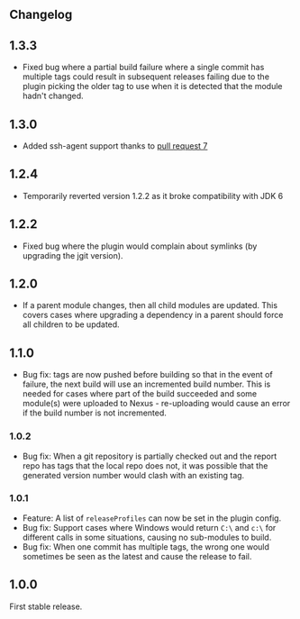 Changelog
---------

## 1.3.3

* Fixed bug where a partial build failure where a single commit has multiple tags could result in subsequent releases
failing due to the plugin picking the older tag to use when it is detected that the module hadn't changed. 

## 1.3.0

* Added ssh-agent support thanks to [pull request 7](https://github.com/danielflower/multi-module-maven-release-plugin/pull/7)

## 1.2.4

* Temporarily reverted version 1.2.2 as it broke compatibility with JDK 6

## 1.2.2

* Fixed bug where the plugin would complain about symlinks (by upgrading the jgit version).

## 1.2.0

* If a parent module changes, then all child modules are updated. This covers cases where upgrading a dependency in a parent
should force all children to be updated.

## 1.1.0

* Bug fix: tags are now pushed before building so that in the event of failure, the next build will use an incremented build number. 
This is needed for cases where part of the build succeeded and some module(s) were uploaded to Nexus - re-uploading would cause an 
error if the build number is not incremented. 

### 1.0.2

* Bug fix: When a git repository is partially checked out and the report repo has tags that the local repo does not, it was possible that the
generated version number would clash with an existing tag.

### 1.0.1

* Feature: A list of `releaseProfiles` can now be set in the plugin config.
* Bug fix: Support cases where Windows would return `C:\` and `c:\` for different calls in some situations, causing no sub-modules to build.
* Bug fix: When one commit has multiple tags, the wrong one would sometimes be seen as the latest and cause the release to fail.

## 1.0.0

First stable release.